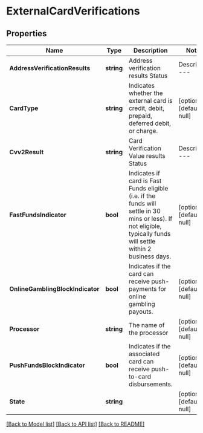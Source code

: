 # ExternalCardVerifications

## Properties
Name | Type | Description | Notes
------------ | ------------- | ------------- | -------------
**AddressVerificationResults** | **string** | Address verification results  Status | Description --- | --- VERIFIED | Address verified NOT_VERIFIED | Address not verified ADDRESS_NO_MATCH | Postal/ZIP match, street addresses do not match or street address not included in request  | [optional] [default to null]
**CardType** | **string** | Indicates whether the external card is credit, debit, prepaid, deferred debit, or charge. | [optional] [default to null]
**Cvv2Result** | **string** | Card Verification Value results  Status | Description --- | --- VERIFIED | CVV and expiration dates verified INCORRECT | Either CVV or expiration date is incorrect NOT_SUPPORTED |  Issuer does not participate in CVV2 service  | [optional] [default to null]
**FastFundsIndicator** | **bool** | Indicates if card is Fast Funds eligible (i.e. if the funds will settle in 30 mins or less). If not eligible, typically funds will settle within 2 business days. | [optional] [default to null]
**OnlineGamblingBlockIndicator** | **bool** | Indicates if the card can receive push-payments for online gambling payouts. | [optional] [default to null]
**Processor** | **string** | The name of the processor | [optional] [default to null]
**PushFundsBlockIndicator** | **bool** | Indicates if the associated card can receive push-to-card disbursements. | [optional] [default to null]
**State** | **string** |  | [optional] [default to null]

[[Back to Model list]](../README.md#documentation-for-models) [[Back to API list]](../README.md#documentation-for-api-endpoints) [[Back to README]](../README.md)

